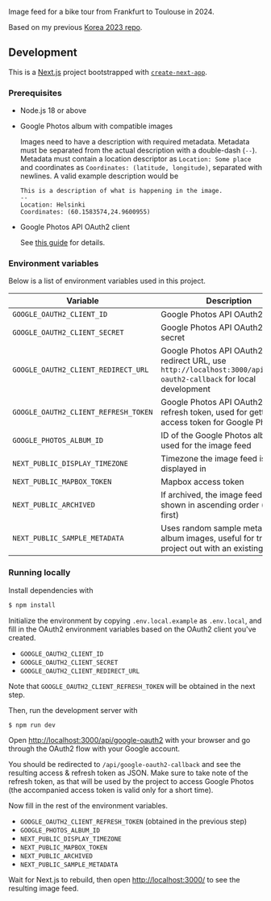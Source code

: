 Image feed for a bike tour from Frankfurt to Toulouse in 2024.

Based on my previous [Korea 2023 repo](https://github.com/aapokiiso/korea-2023).

## Development

This is a [Next.js](https://nextjs.org/) project bootstrapped with [`create-next-app`](https://github.com/vercel/next.js/tree/canary/packages/create-next-app).

### Prerequisites

- Node.js 18 or above
- Google Photos album with compatible images

  Images need to have a description with required metadata.
  Metadata must be separated from the actual description with a double-dash (`--`).
  Metadata must contain a location descriptor as `Location: Some place` and coordinates as `Coordinates: (latitude, longitude)`, separated with newlines.
  A valid example description would be

  ```
  This is a description of what is happening in the image.
  --
  Location: Helsinki
  Coordinates: (60.1583574,24.9600955)
  ```

- Google Photos API OAuth2 client

  See [this guide](https://developers.google.com/photos/library/guides/authorization#OAuth2Authorizing) for details.

### Environment variables

Below is a list of environment variables used in this project.

| Variable | Description |
| -- | -- |
| `GOOGLE_OAUTH2_CLIENT_ID` | Google Photos API OAuth2 client ID |
| `GOOGLE_OAUTH2_CLIENT_SECRET` | Google Photos API OAuth2 client secret |
| `GOOGLE_OAUTH2_CLIENT_REDIRECT_URL` | Google Photos API OAuth2 client redirect URL, use `http://localhost:3000/api/google-oauth2-callback` for local development |
| `GOOGLE_OAUTH2_CLIENT_REFRESH_TOKEN` | Google Photos API OAuth2 client refresh token, used for getting an access token for Google Photos |
| `GOOGLE_PHOTOS_ALBUM_ID` | ID of the Google Photos album used for the image feed |
| `NEXT_PUBLIC_DISPLAY_TIMEZONE` | Timezone the image feed is displayed in |
| `NEXT_PUBLIC_MAPBOX_TOKEN` | Mapbox access token |
| `NEXT_PUBLIC_ARCHIVED` | If archived, the image feed is shown in ascending order (oldest first) |
| `NEXT_PUBLIC_SAMPLE_METADATA` | Uses random sample metadata for album images, useful for trying this project out with an existing album |

### Running locally

Install dependencies with

```bash
$ npm install
```

Initialize the environment by copying `.env.local.example` as `.env.local`, and fill in the OAuth2 environment variables based on the OAuth2 client you've created.

- `GOOGLE_OAUTH2_CLIENT_ID`
- `GOOGLE_OAUTH2_CLIENT_SECRET`
- `GOOGLE_OAUTH2_CLIENT_REDIRECT_URL`

Note that `GOOGLE_OAUTH2_CLIENT_REFRESH_TOKEN` will be obtained in the next step.

Then, run the development server with

```bash
$ npm run dev
```

Open [http://localhost:3000/api/google-oauth2](http://localhost:3000/api/google-oauth2) with your browser and go through the OAuth2 flow with your Google account.

You should be redirected to `/api/google-oauth2-callback` and see the resulting access & refresh token as JSON.
Make sure to take note of the refresh token, as that will be used by the project to access Google Photos (the accompanied access token is valid only for a short time).

Now fill in the rest of the environment variables.

- `GOOGLE_OAUTH2_CLIENT_REFRESH_TOKEN` (obtained in the previous step)
- `GOOGLE_PHOTOS_ALBUM_ID`
- `NEXT_PUBLIC_DISPLAY_TIMEZONE`
- `NEXT_PUBLIC_MAPBOX_TOKEN`
- `NEXT_PUBLIC_ARCHIVED`
- `NEXT_PUBLIC_SAMPLE_METADATA`

Wait for Next.js to rebuild, then open [http://localhost:3000/](http://localhost:3000/) to see the resulting image feed.
